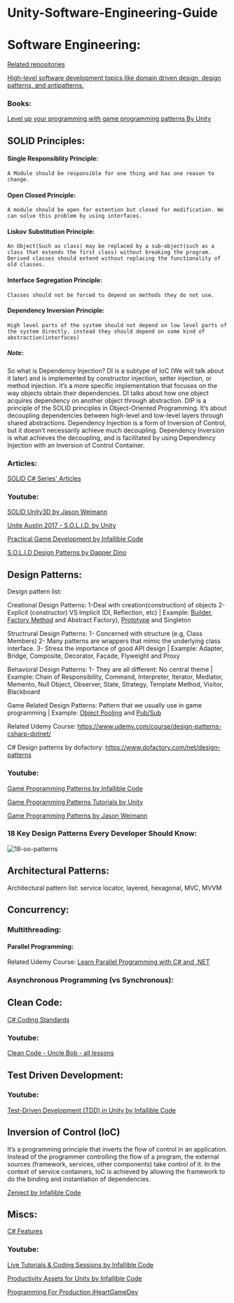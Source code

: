 # Unity-Software-Engineering-Guide

# Software Engineering:
[Related repositories](https://github.com/stars/MfaXyz/lists/design-architectural-patterns)

[High-level software development topics like domain driven design, design patterns, and antipatterns.](https://deviq.com/)

### Books:
[Level up your programming with game programming patterns By Unity](https://unity.com/resources/level-up-your-code-with-game-programming-patterns)

## SOLID Principles:

#### Single Responsiblity Principle:
`A Module should be responsible for one thing and has one reason to change.`
#### Open Closed Principle: 
`A module should be open for extention but closed for modification. We can solve this problem by using interfaces.`
#### Liskov Substitution Principle: 
`An Object(Such as class) may be replaced by a sub-object(such as a class that extends the first class) without breaking the program.
Derived classes should extend without replacing the functionality of old classes.`
#### Interface Segregation Principle: 
`Classes should not be forced to depend on methods they do not use.`

#### Dependency Inversion Principle:
`High level parts of the system should not depend on low level parts of the system directly, instead they should depend on some kind of abstraction(interfaces)` 
##### Note: 
So what is Dependency Injection? DI is a subtype of IoC (We will talk about it later) and is implemented by constructor injection, setter injection, or method injection. It’s a more specific implementation that focuses on the way objects obtain their dependencies. DI talks about how one object acquires dependency on another object through abstraction. DIP is a principle of the SOLID principles in Object-Oriented Programming. It’s about decoupling dependencies between high-level and low-level layers through shared abstractions. Dependency Injection is a form of Inversion of Control, but it doesn’t necessarily achieve much decoupling. Dependency Inversion is what achieves the decoupling, and is facilitated by using Dependency Injection with an Inversion of Control Container.


### Articles:
[SOLID C# Series' Articles](https://dev.to/bytehide/series/22559)

### Youtube:

[SOLID Unity3D by Jason Weimann](https://www.youtube.com/playlist?list=PLB5_EOMkLx_WjcjrsGUXq9wpTib3NCuqg)

[Unite Austin 2017 - S.O.L.I.D. by Unity](https://youtu.be/eIf3-aDTOOA?si=ChavzshqEoKFUUML)

[Practical Game Development by Infallible Code](https://www.youtube.com/playlist?list=PLKERDLXpXl_jmiWBfkcM4mSCa9MvdGpf9)

[S.O.L.I.D Design Patterns by Dapper Dino](https://youtube.com/playlist?list=PLS6sInD7ThM21gSGGFC1mQBL9nqlmUQOo&si=_TASVT7cDi_mqJZd)

## Design Patterns:
Design pattern list:

Creational Design Patterns: 1-Deal with creation(construction) of objects 2-Explicit (constructor) VS Implicit (DI, Reflection, etc) | Example: [Builder](https://github.com/MfaXyz/Unity-Advanced-Engineering-Guide/blob/main/DesignPatterns/Builder.md), [Factory Method](https://github.com/MfaXyz/Unity-Advanced-Engineering-Guide/blob/main/DesignPatterns/FactoryMethod.md) and Abstract Factory), [Prototype](https://github.com/MfaXyz/Unity-Advanced-Engineering-Guide/blob/main/DesignPatterns/Prototype.md) and Singleton 

Structrural Design Patterns: 1- Concerned with structure (e.g, Class Members) 2- Many patterns are wrappers that mimic the underlying class interface. 3- Stress the importance of good API design | Example: Adapter, Bridge, Composite, Decorator, Façade, Flyweight and Proxy

Behavioral Design Patterns: 1- They are all different: No central theme | Example: Chain of Responsibility, Command, Interpreter, Iterator, Mediator, Memento, Null Object, Observer, State, Strategy, Template Method, Visitor, Blackboard

Game Related Design Patterns: Pattern that we usually use in game programming | Example: [Object Pooling](https://github.com/MfaXyz/Unity-Advanced-Engineering-Guide/blob/main/DesignPatterns/ObjectPooling.md) and [Pub/Sub](https://github.com/MfaXyz/Unity-Advanced-Engineering-Guide/blob/main/DesignPatterns/PubSub.md)

Related Udemy Course: https://www.udemy.com/course/design-patterns-csharp-dotnet/

C# Design patterns by dofactory: https://www.dofactory.com/net/design-patterns

### Youtube:
[Game Programming Patterns by Infallible Code](https://www.youtube.com/playlist?list=PLKERDLXpXl_hN_3tPJdLgjWJ12VH6igy1)

[Game Programming Patterns Tutorials by Unity](https://www.youtube.com/playlist?list=PLX2vGYjWbI0TmDVbWNA56NbKKUgyUAQ9i)

[Game Programming Patterns by Jason Weimann](https://www.youtube.com/playlist?list=PLB5_EOMkLx_VOmnIytx37lFMiajPHppmj)

### 18 Key Design Patterns Every Developer Should Know:
![18-oo-patterns](https://github.com/MfaXyz/Unity-Booster/assets/76481805/2d97ad67-1ce8-4ef8-aabd-cc0a403b861a)


## Architectural Patterns:
Architectural pattern list: service locator, layered, hexagonal, MVC, MVVM

## Concurrency:

### Multithreading:
#### Parallel Programming:
Related Udemy Course: [Learn Parallel Programming with C# and .NET](https://www.udemy.com/course/parallel-dotnet/)

### Asynchronous Programming (vs Synchronous):

## Clean Code:
[C# Coding Standards](https://www.dofactory.com/csharp-coding-standards)

### Youtube:
[Clean Code - Uncle Bob - all lessons](https://youtube.com/playlist?list=PLmmYSbUCWJ4x1GO839azG_BBw8rkh-zOj&si=ZpFGKBTFG1guYTVH)

## Test Driven Development:
### Youtube:
[Test-Driven Development (TDD) in Unity by Infallible Code](https://www.youtube.com/playlist?list=PLKERDLXpXl_jJQiQOHDLimnulasAK3T5b)

## Inversion of Control (IoC)
It’s a programming principle that inverts the flow of control in an application. Instead of the programmer controlling the flow of a program, the external sources (framework, services, other components) take control of it. In the context of service containers, IoC is achieved by allowing the framework to do the binding and instantiation of dependencies.

[Zenject by Infallible Code](https://youtube.com/playlist?list=PLKERDLXpXl_jNJPY2czQcfPXW4BJaGZc_&si=Ar8vTmZIvcr-wfTC)

## Miscs:
[C# Features](https://github.com/MfaXyz/Unity-Advanced-Engineering-Guide/blob/main/CSharpFeatures/FeatureList.md)

### Youtube:
[Live Tutorials & Coding Sessions by Infallible Code](https://www.youtube.com/playlist?list=PLKERDLXpXl_jyhY9wh8deByUuwz2W6y-P)

[Productivity Assets for Unity by Infallible Code](https://youtube.com/playlist?list=PLKERDLXpXl_i5fEUdMo4bvn5-Nqh9aAcX&si=cY94QdKAxkSJ4Pqr)

[Programming For Production iHeartGameDev](https://www.youtube.com/playlist?list=PLwyUzJb_FNeTR1Q7edAQuWkTKo_Ncq9ck)
